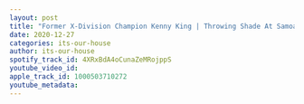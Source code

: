 ```yaml
---
layout: post
title: "Former X-Division Champion Kenny King | Throwing Shade At Samoa Joe | #11"
date: 2020-12-27
categories: its-our-house
author: its-our-house
spotify_track_id: 4XRxBdA4oCunaZeMRojppS
youtube_video_id: 
apple_track_id: 1000503710272
youtube_metadata: 
---
```

